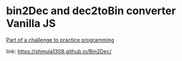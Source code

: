 # bin2Dec and dec2toBin converter Vanilla JS

[Part of a challenge to practice programming](https://github.com/florinpop17/app-ideas)

link: https://shmula1308.github.io/Bin2Dec/
